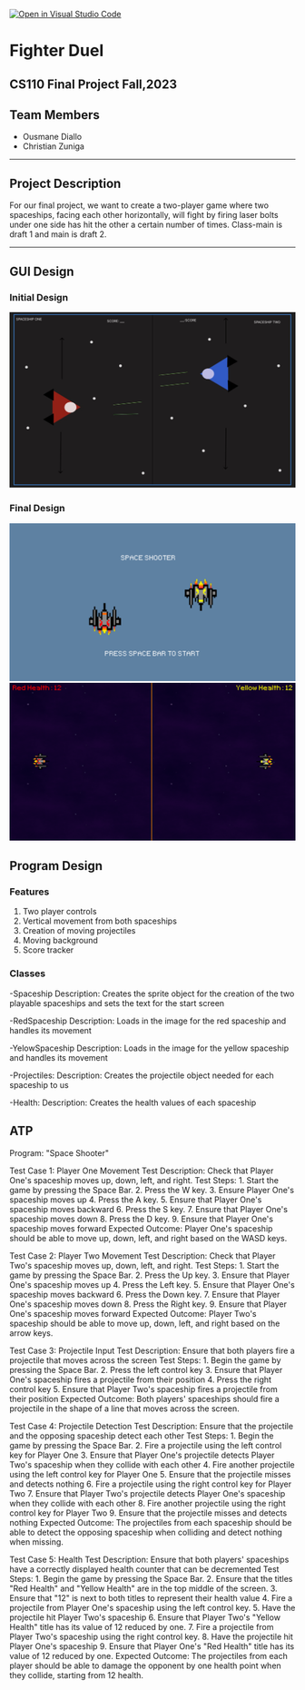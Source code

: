 [![Open in Visual Studio Code](https://classroom.github.com/assets/open-in-vscode-718a45dd9cf7e7f842a935f5ebbe5719a5e09af4491e668f4dbf3b35d5cca122.svg)](https://classroom.github.com/online_ide?assignment_repo_id=12862594&assignment_repo_type=AssignmentRepo)


# Fighter Duel
## CS110 Final Project  Fall,2023

## Team Members

- Ousmane Diallo
- Christian Zuniga

***

## Project Description

For our final project, we want to create a two-player game where two spaceships, facing each other horizontally, will fight by firing laser bolts under one side has hit the other a certain number of times. Class-main is draft 1 and main is draft 2.

***    

## GUI Design

### Initial Design

![initial gui](assets/Initial_GUI.jpg)

### Final Design

![final gui](assets/final_loading_screen.png)
![final gui](assets/final_gameshot.png)


## Program Design

### Features

1. Two player controls
2. Vertical movement from both spaceships
3. Creation of moving projectiles
4. Moving background
5. Score tracker

### Classes

-Spaceship Description: Creates the sprite object for the creation of the two playable spaceships and sets the text for the start screen

-RedSpaceship Description: Loads in the image for the red spaceship and handles its movement

-YelowSpaceship Description: Loads in the image for the yellow spaceship and handles its movement

-Projectiles: Description: Creates the projectile object needed for each spaceship to us

-Health: Description: Creates the health values of each spaceship

## ATP
Program: "Space Shooter"

Test Case 1: Player One Movement Test Description: Check that Player One's spaceship moves up, down, left, and right. Test Steps: 1. Start the game by pressing the Space Bar. 2. Press the W key. 3. Ensure Player One's spaceship moves up 4. Press the A key. 5. Ensure that Player One's spaceship moves backward 6. Press the S key. 7. Ensure that Player One's spaceship moves down 8. Press the D key. 9. Ensure that Player One's spaceship moves forward Expected Outcome: Player One's spaceship should be able to move up, down, left, and right based on the WASD keys.

Test Case 2: Player Two Movement Test Description: Check that Player Two's spaceship moves up, down, left, and right. Test Steps: 1. Start the game by pressing the Space Bar. 2. Press the Up key. 3. Ensure that Player One's spaceship moves up 4. Press the Left key. 5. Ensure that Player One's spaceship moves backward 6. Press the Down key. 7. Ensure that Player One's spaceship moves down 8. Press the Right key. 9. Ensure that Player One's spaceship moves forward Expected Outcome: Player Two's spaceship should be able to move up, down, left, and right based on the arrow keys.

Test Case 3: Projectile Input Test Description: Ensure that both players fire a projectile that moves across the screen Test Steps: 1. Begin the game by pressing the Space Bar. 2. Press the left control key 3. Ensure that Player One's spaceship fires a projectile from their position 4. Press the right control key 5. Ensure that Player Two's spaceship fires a projectile from their position Expected Outcome: Both players' spaceships should fire a projectile in the shape of a line that moves across the screen.

Test Case 4: Projectile Detection Test Description: Ensure that the projectile and the opposing spaceship detect each other Test Steps: 1. Begin the game by pressing the Space Bar. 2. Fire a projectile using the left control key for Player One 3. Ensure that Player One's projectile detects Player Two's spaceship when they collide with each other 4. Fire another projectile using the left control key for Player One 5. Ensure that the projectile misses and detects nothing 6. Fire a projectile using the right control key for Player Two 7. Ensure that Player Two's projectile detects Player One's spaceship when they collide with each other 8. Fire another projectile using the right control key for Player Two 9. Ensure that the projectile misses and detects nothing Expected Outcome: The projectiles from each spaceship should be able to detect the opposing spaceship when colliding and detect nothing when missing.

Test Case 5: Health Test Description: Ensure that both players' spaceships have a correctly displayed health counter that can be decremented Test Steps: 1. Begin the game by pressing the Space Bar. 2. Ensure that the titles "Red Health" and "Yellow Health" are in the top middle of the screen. 3. Ensure that "12" is next to both titles to represent their health value 4. Fire a projectile from Player One's spaceship using the left control key. 5. Have the projectile hit Player Two's spaceship 6. Ensure that Player Two's "Yellow Health" title has its value of 12 reduced by one. 7. Fire a projectile from Player Two's spaceship using the right control key. 8. Have the projectile hit Player One's spaceship 9. Ensure that Player One's "Red Health" title has its value of 12 reduced by one. Expected Outcome: The projectiles from each player should be able to damage the opponent by one health point when they collide, starting from 12 health.
